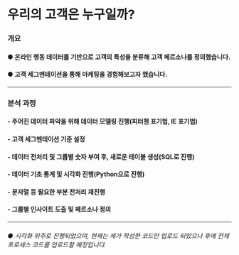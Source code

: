 # 우리의 고객은 누구일까?
### 개요

#### ● 온라인 행동 데이터를 기반으로 고객의 특성을 분류해 고객 페르소나를 정의했습니다.
#### ● 고객 세그멘테이션을 통해 마케팅을 경험해보고자 했습니다.

-------------

### 분석 과정
#### - 주어진 데이터 파악을 위해 데이터 모델링 진행(피터첸 표기법, IE 표기법)
#### - 고객 세그멘테이션 기준 설정 
#### - 데이터 전처리 및 그룹별 숫자 부여 후, 새로운 테이블 생성(SQL로 진행)
#### - 데이터 기초 통계 및 시각화 진행(Python으로 진행)
#### - 문자열 등 필요한 부분 전처리 재진행
#### - 그룹별 인사이트 도출 및 페르소나 정의

-------------
###### ● 시각화 위주로 진행되었으며, 현재는 제가 작성한 코드만 업로드 되었으나 후에 전체 프로세스 코드를 업로드할 예정입니다.
